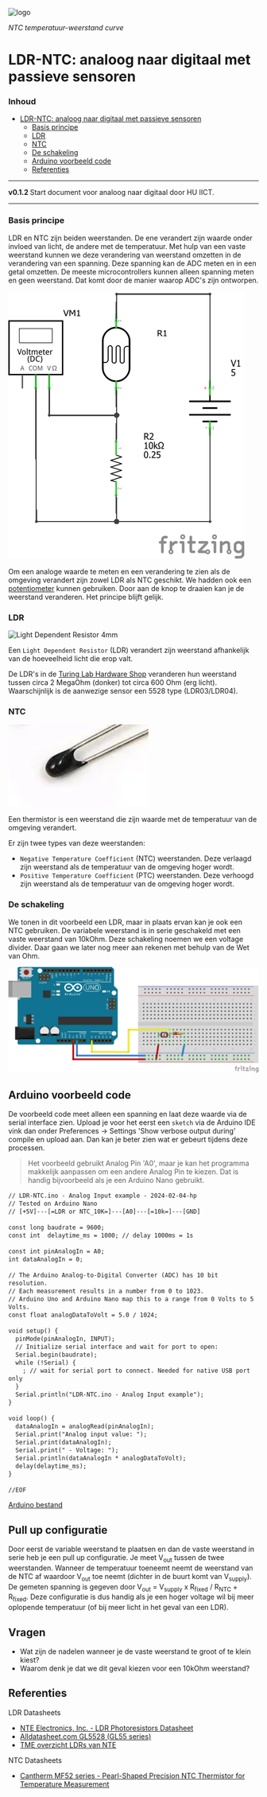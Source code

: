 ![logo](../img/Kennline_NTC.png) [](logo-id)

*NTC temperatuur-weerstand curve*

# LDR-NTC: analoog naar digitaal met passieve sensoren [](title-id) <!-- omit in toc -->

### Inhoud[](toc-id) <!-- omit in toc -->

- [LDR-NTC: analoog naar digitaal met passieve sensoren ](#ldr-ntc-analoog-naar-digitaal-met-passieve-sensoren-)
    - [Basis principe](#basis-principe)
    - [LDR](#ldr)
    - [NTC](#ntc)
    - [De schakeling](#de-schakeling)
  - [Arduino voorbeeld code](#arduino-voorbeeld-code)
  - [Referenties](#referenties)


---

**v0.1.2 [](version-id)** Start document voor analoog naar digitaal door HU IICT[](author-id).

---

### Basis principe

LDR en NTC zijn beiden weerstanden. De ene verandert zijn waarde onder invloed van licht, de andere met de temperatuur.
Met hulp van een vaste weerstand kunnen we deze verandering van weerstand omzetten in de verandering van een spanning.
Deze spanning kan de ADC meten en in een getal omzetten. De meeste microcontrollers kunnen alleen spanning meten en geen weerstand. Dat komt door de manier waarop ADC's zijn ontworpen.

![LDR-R measuring schematic](img/LDR-R-measuring_schem.png)

Om een analoge waarde te meten en een verandering te zien als de omgeving verandert zijn zowel LDR als NTC geschikt. We hadden ook een [potentiometer](../../../elektronische-componenten/potentiometer/README.md) kunnen gebruiken. Door aan de knop te draaien kan je de weerstand veranderen. Het principe blijft gelijk.

### LDR

![Light Dependent Resistor 4mm](img/r-ldr-4mm-th.jpg)

Een `Light Dependent Resistor` (LDR) verandert zijn weerstand afhankelijk van de hoeveelheid licht die erop valt.

De LDR's in de [Turing Lab Hardware Shop](https://hu-hbo-ict.gitlab.io/turing-lab/ti-lab-shop/) veranderen hun weerstand tussen circa 2 MegaOhm (donker) tot circa 600 Ohm (erg licht). Waarschijnlijk is de aanwezige sensor een 5528 type (LDR03/LDR04).

### NTC

![Temperature Dependent Resistor - NTC thermistor](img/r-ntc-thermistor.png)

Een thermistor is een weerstand die zijn waarde met de temperatuur van de omgeving verandert.

Er zijn twee types van deze weerstanden:

- `Negative Temperature Coefficient` (NTC) weerstanden. Deze verlaagd zijn weerstand als de temperatuur van de omgeving hoger wordt.
- `Positive Temperature Coefficient` (PTC) weerstanden. Deze verhoogd zijn weerstand als de temperatuur van de omgeving hoger wordt.

### De schakeling

We tonen in dit voorbeeld een LDR, maar in plaats ervan kan je ook een NTC gebruiken. De variabele weerstand is in serie geschakeld met een vaste weerstand van 10kOhm. Deze schakeling noemen we een voltage divider. Daar gaan we later nog meer aan rekenen met behulp van de Wet van Ohm.

![LDR-NTC breadboard schakeling](img/LDR-NTC_bb.png)

## Arduino voorbeeld code

De voorbeeld code meet alleen een spanning en laat deze waarde via de serial interface zien. Upload je voor het eerst een `sketch` via de Arduino IDE vink dan onder Preferences -> Settings 'Show verbose output during' compile en upload aan. Dan kan je beter zien wat er gebeurt tijdens deze processen.

> Het voorbeeld gebruikt Analog Pin 'A0', maar je kan het programma makkelijk aanpassen om een andere Analog Pin te kiezen. Dat is handig bijvoorbeeld als je een Arduino Nano gebruikt.

```arduino
// LDR-NTC.ino - Analog Input example - 2024-02-04-hp
// Tested on Arduino Nano
// [+5V]---[=LDR or NTC_10K=]---[A0]---[=10k=]---[GND]

const long baudrate = 9600;
const int  delaytime_ms = 1000; // delay 1000ms = 1s

const int pinAnalogIn = A0;
int dataAnalogIn = 0;

// The Arduino Analog-to-Digital Converter (ADC) has 10 bit resolution.
// Each measurement results in a number from 0 to 1023.
// Arduino Uno and Arduino Nano map this to a range from 0 Volts to 5 Volts.
const float analogDataToVolt = 5.0 / 1024;

void setup() {
  pinMode(pinAnalogIn, INPUT);
  // Initialize serial interface and wait for port to open:
  Serial.begin(baudrate);
  while (!Serial) {
    ; // wait for serial port to connect. Needed for native USB port only
  }
  Serial.println("LDR-NTC.ino - Analog Input example");
}

void loop() {
  dataAnalogIn = analogRead(pinAnalogIn);
  Serial.print("Analog input value: ");
  Serial.print(dataAnalogIn);
  Serial.print(" - Voltage: ");
  Serial.println(dataAnalogIn * analogDataToVolt);
  delay(delaytime_ms);
}

//EOF
```
[Arduino bestand](../ADC/files/LDR-NTC/LDR-NTC.ino) 

## Pull up configuratie

Door eerst de variable weerstand te plaatsen en dan de vaste weerstand in serie heb je een pull up configuratie. Je meet V<sub>out</sub> tussen de twee weerstanden. Wanneer de temperatuur toeneemt neemt de weerstand van de NTC af waardoor V<sub>out</sub> toe neemt (dichter in de buurt komt van V<sub>supply</sub>). De gemeten spanning is gegeven door V<sub>out</sub> = V<sub>supply</sub> x R<sub>fixed</sub> / R<sub>NTC</sub> + R<sub>fixed</sub>. Deze configuratie is dus handig als je een hoger voltage wil bij meer oplopende temperatuur (of bij meer licht in het geval van een LDR).

## Vragen

- Wat zijn de nadelen wanneer je de vaste weerstand te groot of te klein kiest?
- Waarom denk je dat we dit geval kiezen voor een 10kOhm weerstand?




## Referenties

LDR Datasheets

- [NTE Electronics, Inc. - LDR Photoresistors Datasheet](https://www.nteinc.com/resistor_web/pdf/LDR-Series.pdf)
- [Alldatasheet.com GL5528 (GL55 series)](https://www.alldatasheet.com/datasheet-pdf/pdf/1131893/ETC2/GL5528.html)
- [TME overzicht LDRs van NTE](https://www.tme.eu/en/news/about-product/page/54933/ldr-series-of-photoresistors-from-nte/)

NTC Datasheets

- [Cantherm MF52 series - Pearl-Shaped Precision NTC Thermistor for Temperature Measurement](https://www.cantherm.com/wp-content/uploads/2017/05/cantherm_mf52_1.pdf)
